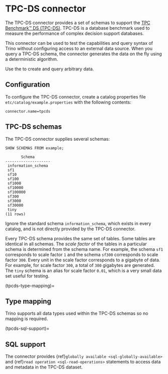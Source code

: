 # TPC-DS connector

The TPC-DS connector provides a set of schemas to support the
[TPC Benchmark™ DS (TPC-DS)](http://www.tpc.org/tpcds/). TPC-DS is a database
benchmark used to measure the performance of complex decision support databases.

This connector can be used to test the capabilities and query
syntax of Trino without configuring access to an external data
source. When you query a TPC-DS schema, the connector generates the
data on the fly using a deterministic algorithm.

Use the [](/connector/faker) to create and query arbitrary data.

## Configuration

To configure the TPC-DS connector, create a catalog properties file
`etc/catalog/example.properties` with the following contents:

```text
connector.name=tpcds
```

## TPC-DS schemas

The TPC-DS connector supplies several schemas:

```
SHOW SCHEMAS FROM example;
```

```text
       Schema
--------------------
 information_schema
 sf1
 sf10
 sf100
 sf1000
 sf10000
 sf100000
 sf300
 sf3000
 sf30000
 tiny
(11 rows)
```

Ignore the standard schema `information_schema`, which exists in every
catalog, and is not directly provided by the TPC-DS connector.

Every TPC-DS schema provides the same set of tables. Some tables are
identical in all schemas. The *scale factor* of the tables in a particular
schema is determined from the schema name. For example, the schema
`sf1` corresponds to scale factor `1` and the schema `sf300`
corresponds to scale factor `300`. Every unit in the scale factor
corresponds to a gigabyte of data. For example, for scale factor `300`,
a total of `300` gigabytes are generated. The `tiny` schema is an
alias for scale factor `0.01`, which is a very small data set useful for
testing.

(tpcds-type-mapping)=
## Type mapping

Trino supports all data types used within the TPC-DS schemas so no mapping is
required.

(tpcds-sql-support)=
## SQL support

The connector provides {ref}`globally available <sql-globally-available>` and
{ref}`read operation <sql-read-operations>` statements to access data and
metadata in the TPC-DS dataset.
